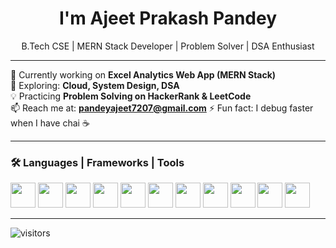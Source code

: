<h1 align="center">I'm Ajeet Prakash Pandey</h1>

<p align="center">
  B.Tech CSE | MERN Stack Developer | Problem Solver | DSA Enthusiast
</p>

---

🔭 Currently working on **Excel Analytics Web App (MERN Stack)**  
🌱 Exploring: **Cloud, System Design, DSA**  
💡 Practicing **Problem Solving on HackerRank & LeetCode**  
📫 Reach me at: **pandeyajeet7207@gmail.com**
⚡ Fun fact: I debug faster when I have chai ☕  

---

### 🛠 Languages | Frameworks | Tools

<p align="left">
  <img src="https://cdn.jsdelivr.net/gh/devicons/devicon/icons/html5/html5-original.svg" width="40"/>
  <img src="https://cdn.jsdelivr.net/gh/devicons/devicon/icons/css3/css3-original.svg" width="40"/>
  <img src="https://cdn.jsdelivr.net/gh/devicons/devicon/icons/javascript/javascript-original.svg" width="40"/>
  <img src="https://cdn.jsdelivr.net/gh/devicons/devicon/icons/react/react-original.svg" width="40"/>
  <img src="https://cdn.jsdelivr.net/gh/devicons/devicon/icons/nodejs/nodejs-original.svg" width="40"/>
  <img src="https://cdn.jsdelivr.net/gh/devicons/devicon/icons/express/express-original.svg" width="40"/>
  <img src="https://cdn.jsdelivr.net/gh/devicons/devicon/icons/mongodb/mongodb-original.svg" width="40"/>
  <img src="https://cdn.jsdelivr.net/gh/devicons/devicon/icons/java/java-original.svg" width="40"/>
  <img src="https://cdn.jsdelivr.net/gh/devicons/devicon/icons/python/python-original.svg" width="40"/>
  <img src="https://cdn.jsdelivr.net/gh/devicons/devicon/icons/git/git-original.svg" width="40"/>
  <img src="https://cdn.jsdelivr.net/gh/devicons/devicon/icons/github/github-original.svg" width="40"/>
</p>

---

![visitors](https://visitor-badge.laobi.icu/badge?page_id=ajeetpandey)
